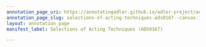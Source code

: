 ```yaml
---
annotation_page_uri: https://annotatingadler.github.io/adler-project/annotations/selections-of-acting-techniques-ads0167--canvas-1-students.json
annotation_page_slug: selections-of-acting-techniques-ads0167--canvas-1-students
layout: annotation_page
manifest_label: Selections of Acting Techniques (ADS0167)

---
```

